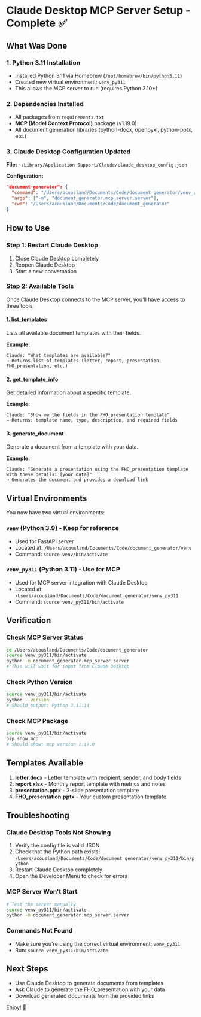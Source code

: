 # Claude Desktop MCP Server Setup - Complete ✅

## What Was Done

### 1. Python 3.11 Installation
- Installed Python 3.11 via Homebrew (`/opt/homebrew/bin/python3.11`)
- Created new virtual environment: `venv_py311`
- This allows the MCP server to run (requires Python 3.10+)

### 2. Dependencies Installed
- All packages from `requirements.txt` 
- **MCP (Model Context Protocol)** package (v1.19.0)
- All document generation libraries (python-docx, openpyxl, python-pptx, etc.)

### 3. Claude Desktop Configuration Updated
**File:** `~/Library/Application Support/Claude/claude_desktop_config.json`

**Configuration:**
```json
"document-generator": {
  "command": "/Users/acousland/Documents/Code/document_generator/venv_py311/bin/python",
  "args": ["-m", "document_generator.mcp_server.server"],
  "cwd": "/Users/acousland/Documents/Code/document_generator"
}
```

## How to Use

### Step 1: Restart Claude Desktop
1. Close Claude Desktop completely
2. Reopen Claude Desktop
3. Start a new conversation

### Step 2: Available Tools
Once Claude Desktop connects to the MCP server, you'll have access to three tools:

#### 1. **list_templates**
Lists all available document templates with their fields.

**Example:**
```
Claude: "What templates are available?"
→ Returns list of templates (letter, report, presentation, FHO_presentation, etc.)
```

#### 2. **get_template_info**
Get detailed information about a specific template.

**Example:**
```
Claude: "Show me the fields in the FHO_presentation template"
→ Returns: template name, type, description, and required fields
```

#### 3. **generate_document**
Generate a document from a template with your data.

**Example:**
```
Claude: "Generate a presentation using the FHO_presentation template with these details: [your data]"
→ Generates the document and provides a download link
```

## Virtual Environments

You now have two virtual environments:

### `venv` (Python 3.9) - Keep for reference
- Used for FastAPI server
- Located at: `/Users/acousland/Documents/Code/document_generator/venv`
- Command: `source venv/bin/activate`

### `venv_py311` (Python 3.11) - Use for MCP
- Used for MCP server integration with Claude Desktop
- Located at: `/Users/acousland/Documents/Code/document_generator/venv_py311`
- Command: `source venv_py311/bin/activate`

## Verification

### Check MCP Server Status
```bash
cd /Users/acousland/Documents/Code/document_generator
source venv_py311/bin/activate
python -m document_generator.mcp_server.server
# This will wait for input from Claude Desktop
```

### Check Python Version
```bash
source venv_py311/bin/activate
python --version
# Should output: Python 3.11.14
```

### Check MCP Package
```bash
source venv_py311/bin/activate
pip show mcp
# Should show: mcp version 1.19.0
```

## Templates Available

1. **letter.docx** - Letter template with recipient, sender, and body fields
2. **report.xlsx** - Monthly report template with metrics and notes
3. **presentation.pptx** - 3-slide presentation template
4. **FHO_presentation.pptx** - Your custom presentation template

## Troubleshooting

### Claude Desktop Tools Not Showing
1. Verify the config file is valid JSON
2. Check that the Python path exists: `/Users/acousland/Documents/Code/document_generator/venv_py311/bin/python`
3. Restart Claude Desktop completely
4. Open the Developer Menu to check for errors

### MCP Server Won't Start
```bash
# Test the server manually
source venv_py311/bin/activate
python -m document_generator.mcp_server.server
```

### Commands Not Found
- Make sure you're using the correct virtual environment: `venv_py311`
- Run: `source venv_py311/bin/activate`

## Next Steps

- Use Claude Desktop to generate documents from templates
- Ask Claude to generate the FHO_presentation with your data
- Download generated documents from the provided links

Enjoy! 🎉
